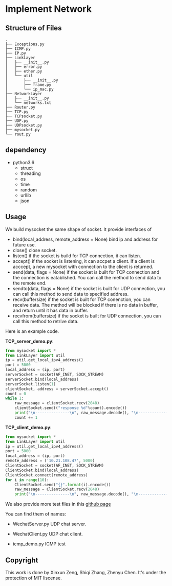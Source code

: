 # Implement Network

## Structure of Files

```
.
├── Exceptions.py
├── ICMP.py
├── IP.py
├── LinkLayer
│   ├── __init__.py
│   ├── error.py
│   ├── ether.py
│   └── util
│       ├── __init__.py
│       ├── frame.py
│       └── ip_mac.py
├── NetworkLayer
│   ├── __init__.py
│   └── networks.txt
├── Router.py
├── TCP.py
├── TCPsocket.py
├── UDP.py
├── UDPsocket.py
├── mysocket.py
└── rout.py
```

## dependency

- python3.6
	- struct
	- threading
	- os
	- time
	- random
	- urllib
	- json

## Usage

We build mysocket the same shape of socket. It provide interfaces of

- bind(local_address, remote_address = None)
	bind ip and address for future use.
- close()
	close socket.
- listen()
	if the socket is build for TCP connection, it can listen.
- accept()
	if the socket is listening, it can accpet a client. If a client is acccept, a new mysocket with connection to the client is returned.
- send(data, flags = None)
	if the socket is built for TCP connection and the connection is eatablished. You can call the method to send data to the remote end.
- sendto(data, flags = None)
	if the socket is built for UDP connection, you can call this method to send data to specified address.
- recv(buffersize)
	if the socket is built for TCP conenction, you can receive data. The method will be blocked if there is no data in buffer, and return until it has data in buffer.
- recvfrom(buffersize)
	if the socket is built for UDP connection, you can call this method to retrive data.

Here is an example code.

__TCP_server_demo.py__:
```python
from mysocket import *
from LinkLayer import util
ip = util.get_local_ipv4_address()
port = 5000
local_address = (ip, port)
serverSocket = socket(AF_INET, SOCK_STREAM)
serverSocket.bind(local_address)
serverSocket.listen(1)
clientSocket, address = serverSocket.accept()
count = 0
while 1:
    raw_message = clientSocket.recv(2048)
    clientSocket.send(("response %d"%count).encode())
    print("\n---------------\n", raw_message.decode(), "\n---------------\n")
    count += 1
```

__TCP_client_demo.py__:
```python
from mysocket import *
from LinkLayer import util
ip = util.get_local_ipv4_address()
port = 5000
local_address = (ip, port)
remote_address = ('10.21.108.47', 5000)
ClientSocket = socket(AF_INET, SOCK_STREAM)
ClientSocket.bind(local_address)
ClientSocket.connect(remote_address)
for i in range(10):
    ClientSocket.send("{}".format(i).encode())
    raw_message = ClientSocket.recv(2048)
    print("\n---------------\n", raw_message.decode(), "\n----------------\n")
```


We also provide more test files in this [github page](https://github.com/BorisChenCZY/ImplementTheNetwork)

You can find them of names:

- WechatServer.py
	UDP chat server.

- WechatClient.py
	UDP chat client.

- icmp_demo.py
	ICMP test


## Copyright

This work is done by Xinxun Zeng, Shiqi Zhang, Zhenyu Chen. It's under the protection of MIT liscense.